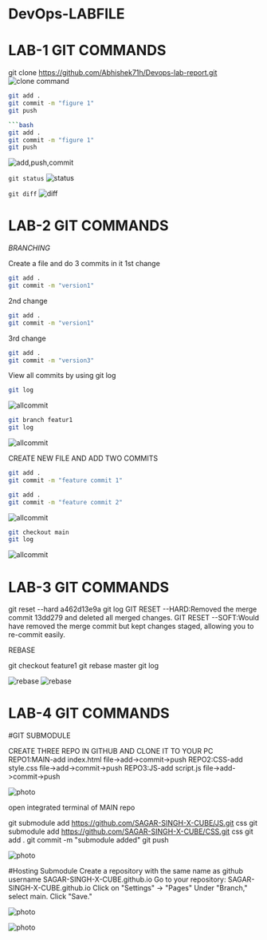 # DevOps-LABFILE

# LAB-1 GIT COMMANDS

git clone https://github.com/Abhishek71h/Devops-lab-report.git
![clone command](./f1.png)

```bash
git add .
git commit -m "figure 1"
git push

```bash
git add .
git commit -m "figure 1"
git push
```


![add,push,commit](./f2.png)

`git status`
![status](./f3.png)


`git diff`
![diff](./f4.png)




# LAB-2 GIT COMMANDS
*BRANCHING*


Create a file and do 3 commits in it
1st change
```bash
git add .
git commit -m "version1"
```

2nd change
```bash
git add .
git commit -m "version1"
```

3rd change
```bash
git add .
git commit -m "version3"
```

View all commits by using git log

```bash
git log
```

![allcommit](./f5.png)

```bash
git branch featur1
git log
```

![allcommit](./f6.png)

CREATE NEW FILE AND ADD TWO COMMITS
```bash
git add .
git commit -m "feature commit 1"
```

```bash
git add .
git commit -m "feature commit 2"
```

![allcommit](./f7.png)

```bash
git checkout main
git log
```


![allcommit](./f8.png)


# LAB-3 GIT COMMANDS

git reset --hard a462d13e9a
git log
GIT RESET --HARD:Removed the merge commit 13dd279 and deleted all merged changes. GIT RESET --SOFT:Would have removed the merge commit but kept changes staged, allowing you to re-commit easily.

REBASE

git checkout feature1
git rebase master
git log

![rebase](./f11.png)
![rebase](./f12.png)


# LAB-4 GIT COMMANDS

#GIT SUBMODULE

CREATE THREE REPO IN GITHUB AND CLONE IT TO YOUR PC REPO1:MAIN-add index.html file->add->commit->push REPO2:CSS-add style.css file->add->commit->push REPO3:JS-add script.js file->add->commit->push

![photo](./f14.png)

open integrated terminal of MAIN repo

git submodule add https://github.com/SAGAR-SINGH-X-CUBE/JS.git css
git submodule add https://github.com/SAGAR-SINGH-X-CUBE/CSS.git css
git add .
git commit -m "submodule added"
git push

![photo](./f13.png)

#Hosting Submodule Create a repository with the same name as github username SAGAR-SINGH-X-CUBE.github.io Go to your repository: SAGAR-SINGH-X-CUBE.github.io Click on "Settings" → "Pages" Under "Branch," select main. Click "Save."

![photo](./f15.png)

![photo](./f16.png)